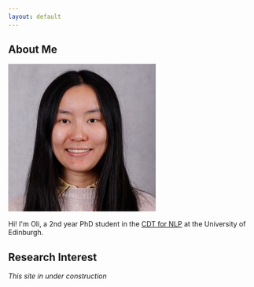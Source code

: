 ```yaml
---
layout: default
---
```


## About Me

<img class="profile-picture" src="profile.jpg">

Hi! I'm Oli, a 2nd year PhD student in the [CDT for NLP](https://web.inf.ed.ac.uk/cdt/natural-language-processing) at the University of Edinburgh.

## Research Interest

*This site in under construction*

